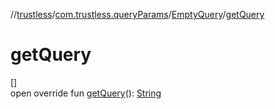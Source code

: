 //[trustless](../../../index.md)/[com.trustless.queryParams](../index.md)/[EmptyQuery](index.md)/[getQuery](get-query.md)

# getQuery

[]\
open override fun [getQuery](get-query.md)(): [String](https://kotlinlang.org/api/latest/jvm/stdlib/kotlin/-string/index.html)
